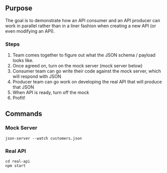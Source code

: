 ## Purpose

The goal is to demonstrate how an API consumer and an API producer can work in parallel rather than in a liner fashion when creating a new API (or even modifying an API).

### Steps

1. Team comes together to figure out what the JSON schema / payload looks like.
1. Once agreed on, turn on the mock server (mock server below)
1. Consumer team can go write their code against the mock server, which will respond with JSON
1. Producer team can go work on developing the real API that will produce that JSON 
1. When API is ready, turn off the mock
1. Profit!

## Commands 

### Mock Server

`json-server --watch customers.json`

### Real API

```
cd real-api
npm start
```
